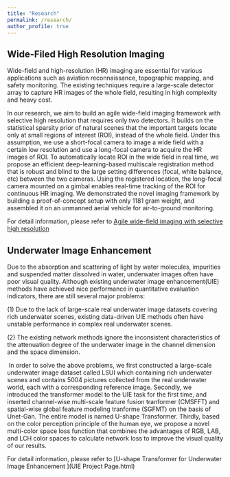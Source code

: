 ```yaml
---
title: "Research"
permalink: /research/
author_profile: true
---
```


## Wide-Filed High Resolution Imaging
 Wide-field and high-resolution (HR) imaging are essential for various applications such as aviation reconnaissance, topographic mapping, and safety monitoring. The existing techniques require a large-scale detector array to capture HR images of the whole field, resulting in high complexity and heavy cost. 

In our research, we aim to build an agile wide-field imaging framework with selective high resolution that requires only two detectors. It builds on the statistical sparsity prior of natural scenes that the important targets locate only at small regions of interest (ROI), instead of the whole field. Under this assumption, we use a short-focal camera to image a wide field with a certain low resolution and use a long-focal camera to acquire the HR images of ROI. To automatically locate ROI in the wide field in real time, we propose an efficient deep-learning-based multiscale registration method that is robust and blind to the large setting differences (focal, white balance, etc) between the two cameras. Using the registered location, the long-focal camera mounted on a gimbal enables real-time tracking of the ROI for continuous HR imaging. We demonstrated the novel imaging framework by building a proof-of-concept setup with only 1181 gram weight, and assembled it on an unmanned aerial vehicle for air-to-ground monitoring. 

For detail information, please refer to [Agile wide-field imaging with selective high resolution](https://www.osapublishing.org/oe/fulltext.cfm?uri=oe-29-22-35602)



##  Underwater Image Enhancement
Due to the absorption and scattering of light by water molecules, impurities and suspended matter dissolved in water, underwater images often have poor visual quality. Although existing underwater image enhancement(UIE) methods have achieved nice performance in quantitative evaluation indicators, there are still several major problems:

(1) Due to the lack of large-scale real underwater image datasets covering rich underwater scenes, existing data-driven UIE methods often have unstable performance in complex real underwater scenes.

(2) The existing network methods ignore the inconsistent characteristics of the attenuation degree of the underwater image in the channel dimension and the space dimension.

​	In order to solve the above problems, we first constructed a large-scale underwater image dataset called LSUI  which containing rich underwater scenes and contains 5004 pictures collected from the real underwater world, each with a corresponding reference image. Secondly, we introduced the transformer model to the UIE task for the first time, and inserted channel-wise multi-scale feature fusion tranformer (CMSFFT) and spatial-wise global feature modeling tranforme (SGFMT) on the basis of Unet-Gan. The entire model is named U-shape Transformer. Thirdly, based on the color perception principle of the human eye, we propose a novel multi-color space loss function that combines the advantages of RGB, LAB, and LCH color spaces to calculate network loss to improve the visual quality of our results.

For detail information, please refer to [U-shape Transformer for Underwater Image Enhancement  ](UIE Project Page.html) 



